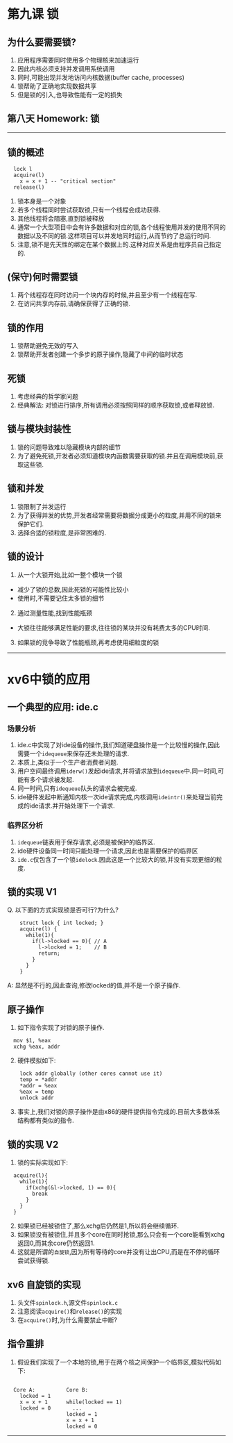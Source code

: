 # 第九课 锁

## 为什么要需要锁?
1. 应用程序需要同时使用多个物理核来加速运行
2. 因此内核必须支持并发调用系统调用
3. 同时,可能出现并发地访问内核数据(buffer cache, processes)
4. 锁帮助了正确地实现数据共享
5. 但是锁的引入,也导致性能有一定的损失

## 第八天 Homework: 锁

---

## 锁的概述
 
```
  lock l
  acquire(l)
    x = x + 1 -- "critical section"
  release(l)
```

1. 锁本身是一个对象
2. 若多个线程同时尝试获取锁,只有一个线程会成功获得.
3. 其他线程将会阻塞,直到锁被释放
4. 通常一个大型项目中会有许多数据和对应的锁,各个线程使用并发的使用不同的数据以及不同的锁.这样项目可以并发地同时运行,从而节约了总运行时间.
5. 注意,锁不是先天性的绑定在某个数据上的.这种对应关系是由程序员自己指定的.

## (保守)何时需要锁
1. 两个线程存在同时访问一个块内存的时候,并且至少有一个线程在写.
2. 在访问共享内存前,请确保获得了正确的锁.

## 锁的作用
1. 锁帮助避免无效的写入
2. 锁帮助开发者创建一个多步的原子操作,隐藏了中间的临时状态

## 死锁
1. 考虑经典的哲学家问题
2. 经典解法: 对锁进行排序,所有调用必须按照同样的顺序获取锁,或者释放锁.

## 锁与模块封装性
1.  锁的问题导致难以隐藏模块内部的细节
2. 为了避免死锁,开发者必须知道模块内函数需要获取的锁.并且在调用模块前,获取这些锁.

## 锁和并发
1. 锁限制了并发运行
2. 为了获得并发的优势,开发者经常需要将数据分成更小的粒度,并用不同的锁来保护它们.
3. 选择合适的锁粒度,是非常困难的.

## 锁的设计
1. 从一个大锁开始,比如一整个模块一个锁
  * 减少了锁的总数,因此死锁的可能性比较小
  * 使用时,不需要记住太多锁的细节
2. 通过测量性能,找到性能瓶颈
  * 大锁往往能够满足性能的要求,往往锁的某块并没有耗费太多的CPU时间.
3. 如果锁的竞争导致了性能瓶颈,再考虑使用细粒度的锁

---

# xv6中锁的应用

## 一个典型的应用: ide.c

### 场景分析
1. ide.c中实现了对ide设备的操作,我们知道硬盘操作是一个比较慢的操作,因此需要一个`idequeue`来保存还未处理的请求.
2. 本质上,类似于一个生产者消费者问题.
3. 用户空间最终调用`iderw()`发起ide请求,并将请求放到`idequeue`中.同一时间,可能有多个请求被发起.
4. 同一时间,只有`idequeue`队头的请求会被完成.
5. ide硬件发起中断通知内核一次ide请求完成,内核调用`ideintr()`来处理当前完成的ide请求.并开始处理下一个请求.

### 临界区分析
1. `idequeue`链表用于保存请求,必须是被保护的临界区.
2. ide硬件设备同一时间只能处理一个请求,因此也是需要保护的临界区
3. `ide.c`仅包含了一个锁`idelock`.因此这是一个比较大的锁,并没有实现更细的粒度.

## 锁的实现 V1
Q. 以下面的方式实现锁是否可行?为什么?
```
    struct lock { int locked; }
    acquire(l) {
      while(1){
        if(l->locked == 0){ // A
          l->locked = 1;    // B
          return;
        }
      }
    }
```

A: 显然是不行的,因此查询,修改locked的值,并不是一个原子操作.

## 原子操作

1. 如下指令实现了对锁的原子操作. 
```
  mov $1, %eax
  xchg %eax, addr
```

2. 硬件模拟如下:
```
    lock addr globally (other cores cannot use it)
    temp = *addr
    *addr = %eax
    %eax = temp
    unlock addr
```

3. 事实上,我们对锁的原子操作是由x86的硬件提供指令完成的.目前大多数体系结构都有类似的指令.

## 锁的实现 V2
1. 锁的实际实现如下:
```
  acquire(l){
    while(1){
      if(xchg(&l->locked, 1) == 0){
        break
      }
    }
  }
```

2. 如果锁已经被锁住了,那么xchg后仍然是1,所以将会继续循环.
3. 如果锁没有被锁住,并且多个core在同时抢锁,那么只会有一个core能看到xchg返回0,而其余core仍然返回1.
4. 这就是所谓的`自旋锁`,因为所有等待的core并没有让出CPU,而是在不停的循环尝试获得锁.

## xv6 自旋锁的实现
1. 头文件`spinlock.h`,源文件`spinlock.c`
2. 注意阅读`acquire()`和`release()`的实现
3. 在`acquire()`时,为什么需要禁止中断?

## 指令重排
1. 假设我们实现了一个本地的锁,用于在两个核之间保护一个临界区,模拟代码如下:

```

  Core A:          Core B:
    locked = 1
    x = x + 1      while(locked == 1)
    locked = 0       ...
                   locked = 1
                   x = x + 1
                   locked = 0

```



































---